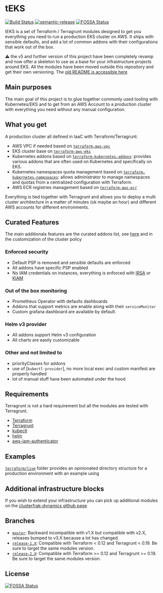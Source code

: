 # tEKS

[![Build Status](https://travis-ci.com/clusterfrak-dynamics/teks.svg?branch=master)](https://travis-ci.com/clusterfrak-dynamics/teks)
[![semantic-release](https://img.shields.io/badge/%20%20%F0%9F%93%A6%F0%9F%9A%80-semantic--release-e10079.svg)](https://github.com/semantic-release/semantic-release)
[![FOSSA Status](https://app.fossa.io/api/projects/git%2Bgithub.com%2Fclusterfrak-dynamics%2Fteks.svg?type=shield)](https://app.fossa.io/projects/git%2Bgithub.com%2Fclusterfrak-dynamics%2Fteks?ref=badge_shield)

tEKS is a set of Terraform / Terragrunt modules designed to get you everything you need to run a production EKS cluster on AWS. It ships with sensible defaults, and add a lot of common addons with their configurations that work out of the box.

:warning: the v5 and further version of this project have been completely revamp and now offer a skeleton to use as a base for your infrastructure projects around EKS. All the modules have been moved outside this repository and get their own versioning. The [old README is accessible here](https://github.com/clusterfrak-dynamics/teks/tree/release-4.X)

## Main purposes

The main goal of this project is to glue together commonly used tooling with Kubernetes/EKS and to get from an AWS Account to a production cluster with everything you need without any manual configuration.

## What you get

A production cluster all defined in IaaC with Terraform/Terragrunt:

* AWS VPC if needed based on [`terraform-aws-vpc`](https://github.com/terraform-aws-modules/terraform-aws-vpc)
* EKS cluster base on [`terraform-aws-eks`](https://github.com/terraform-aws-modules/terraform-aws-eks)
* Kubernetes addons based on [`terraform-kubernetes-addons`](https://github.com/clusterfrak-dynamics/terraform-kubernetes-addons): provides various addons that are often used on Kubernetes and specifically on EKS.
* Kubernetes namespaces quota management based on [`terraform-kubernetes-namespaces`](https://github.com/clusterfrak-dynamics/terraform-kubernetes-addons): allows administrator to manage namespaces and quotas from a centralized configuration with Terraform.
* AWS ECR registries management based on [`terraform-aws-ecr`](https://github.com/clusterfrak-dynamics/terraform-aws-ecr)

Everything is tied together with Terragrunt and allows you to deploy a multi cluster architecture in a matter of minutes (ok maybe an hour) and different AWS accounts for different environments.

## Curated Features

The main additionals features are the curated addons list, see [here](https://github.com/clusterfrak-dynamics/terraform-kubernetes-addons) and in the customization of the cluster policy

### Enforced security

* Default PSP is removed and sensible defaults are enforced
* All addons have specific PSP enabled
* No IAM credentials on instances, everything is enforced with [IRSA](https://aws.amazon.com/blogs/opensource/introducing-fine-grained-iam-roles-service-accounts/) or [KIAM](https://github.com/uswitch/kiam)

### Out of the box monitoring

* Prometheus Operator with defaults dashboards
* Addons that support metrics are enable along with their `serviceMonitor`
* Custom grafana dashboard are available by default.

### Helm v3 provider

* All addons support Helm v3 configuration
* All charts are easily customizable

### Other and not limited to

* priorityClasses for addons
* use of [`kubectl-provider`], no more local exec and custom manifest are properly handled
* lot of manual stuff have been automated under the hood

## Requirements

Terragrunt is not a hard requirement but all the modules are tested with Terragrunt.

* [Terraform](https://www.terraform.io/intro/getting-started/install.html)
* [Terragrunt](https://github.com/gruntwork-io/terragrunt#install-terragrunt)
* [kubectl](https://kubernetes.io/docs/tasks/tools/install-kubectl/)
* [helm](https://helm.sh/)
* [aws-iam-authenticator](https://github.com/kubernetes-sigs/aws-iam-authenticator)

## Examples

[`terraform/live`](terraform/live) folder provides an opinionated directory structure for a production environment with an example using

## Additional infrastructure blocks

If you wish to extend your infrastructure you can pick up additional modules on the [clusterfrak-dynamics github page](https://github.com/clusterfrak-dynamics)

## Branches

* [`master`](https://github.com/clusterfrak-dynamics/teks/tree/master): Backward incompatible with v1.X but compatible with v2.X, releases bumped to v3.X because a lot has changed.
* [`release-1.X`](https://github.com/clusterfrak-dynamics/teks/tree/release-1.X): Compatible with Terraform < 0.12 and Terragrunt < 0.19. Be sure to target the same modules version.
* [`release-2.X`](https://github.com/clusterfrak-dynamics/teks/tree/release-2.X): Compatible with Terraform >= 0.12 and Terragrunt >= 0.19. Be sure to target the same modules version.

## License

[![FOSSA Status](https://app.fossa.io/api/projects/git%2Bgithub.com%2Fclusterfrak-dynamics%2Fteks.svg?type=large)](https://app.fossa.io/projects/git%2Bgithub.com%2Fclusterfrak-dynamics%2Fteks?ref=badge_large)
